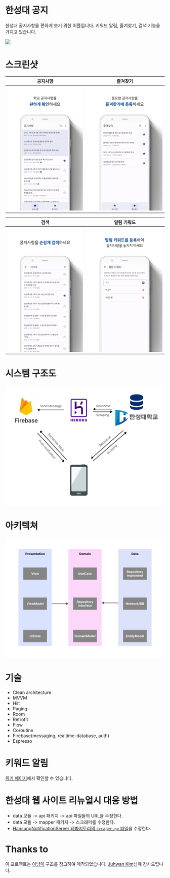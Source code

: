 # 한성대 공지

한성대 공지사항을 편하게 보기 위한 어플입니다. 키워드 알림, 즐겨찾기, 검색 기능을 가지고 있습니다.

[![](https://lh3.googleusercontent.com/cjsqrWQKJQp9RFO7-hJ9AfpKzbUb_Y84vXfjlP0iRHBvladwAfXih984olktDhPnFqyZ0nu9A5jvFwOEQPXzv7hr3ce3QVsLN8kQ2Ao=s0)](https://play.google.com/store/apps/details?id=com.foundy.hansungnotification)

# 스크린샷

|공지사항|즐겨찾기|
|------|---|
|![system structure](./images/screenshots/notice.jpg)|![system structure](./images/screenshots/favorite.jpg)|

|검색|알림 키워드|
|------|---|
|![system structure](./images/screenshots/search.jpg)|![system structure](./images/screenshots/keyword.jpg)|

# 시스템 구조도

![system structure](./images/system_structure.png)

# 아키텍쳐

![architecture](./images/architecture.png)

# 기술

- Clean architecture
- MVVM
- Hilt
- Paging
- Room
- Retrofit
- Flow
- Coroutine
- Firebase(messaging, realtime-database, auth)
- Espresso

# 키워드 알림

[위키 페이지](https://github.com/jja08111/HansungNotification/wiki/키워드-알림)에서 확인할 수 있습니다.


# 한성대 웹 사이트 리뉴얼시 대응 방법

- data 모듈 -> api 패키지 -> api 파일들의 URL을 수정한다.
- data 모듈 -> mapper 패키지 -> 스크래퍼를 수정한다.
- [HansungNotificationServer 레파지토리의 `scraper.py` 파일](https://github.com/jja08111/HansungNotificationServer/blob/main/src/scraper.py)을
  수정한다.

# Thanks to

이 프로젝트는 [아냥이](https://github.com/juhwankim-dev/pushNotificationApp) 구조를 참고하여 제작되었습니다.
[Juhwan Kim](https://github.com/juhwankim-dev)님께 감사드립니다.
